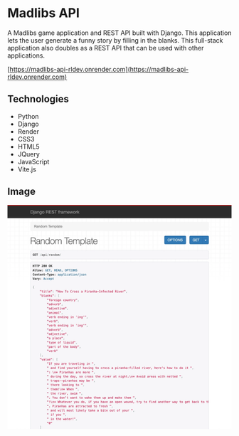 # Madlibs API

A Madlibs game application and REST API built with Django. This application lets the user generate a funny story by filling in the blanks. This full-stack application also doubles as a REST API that can be used with other applications.

[https://madlibs-api-rldev.onrender.com](https://madlibs-api-rldev.onrender.com)

## Technologies
- Python
- Django
- Render
- CSS3
- HTML5
- JQuery
- JavaScript
- Vite.js

## Image
![Screenshot](./madlibs_api/static/images/madlibs_api.png)